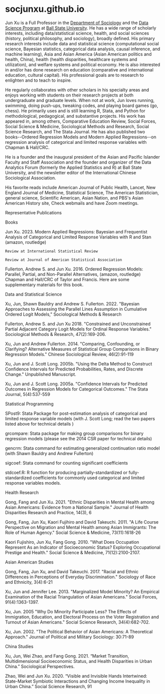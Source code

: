 # socjunxu.github.io
Jun Xu is a Full Professor  in the [Department of Sociology](https://www.bsu.edu/academics/collegesanddepartments/sociology) and the [Data Science Program](https://www.bsu.edu/academics/collegesanddepartments/csh/academic-programs/data-analytics/faculty-directory) at [Ball State University](https://www.bsu.edu/). He has a wide range of scholarly interests, including data/statistical science, health, and social sciences (history, political philosophy, and sociology), broadly defined. His primary research interests include data and statistical science (computational social science, Bayesian statistics, categorical data analysis, causal inference, and machine learning), Asia and Asian America (Asian American politics and health, China),  health (health disparities, healthcare systems and utilization), and welfare systems and political economy. He is also interested in and/or has done research on education (comparative and international education, cultural capital). His professional goals are to research to enlighten and to teach to inspire.

He regularly collaborates with other scholars in his specialty areas and enjoys working with students on their research projects at both undergraduate and graduate levels. When not at work, Jun loves running, swimming, doing push-ups, tweaking codes, and playing board games (go, chess). He primarily uses and is still learning R, Stata, and Python for methodological, pedagogical, and substantive projects. His work has appeared in, among others, Comparative Education Review, Social Forces, Social Science & Medicine, Sociological Methods and Research, Social Science Research, and The Stata Journal. He has also published two books--Ordered Regression Models and Modern Applied Regressions--on regression analysis of categorical and limited response variables with Chapman & Hall/CRC.

He is a founder and the inaugural president of the Asian and Pacific Islander Faculty and Staff Association and the founder and organizer of the Data Analytics Forum (formerly the Applied Statistics and R) at Ball State University, and the newsletter editor of the International Chinese Sociological Association.

His favorite reads include American Journal of Public Health, Lancet, New England Journal of Medicine, Statistical Science, The American Statistician, general science, Scientific American, Asian Nation, and PBS's Asian American History site,  Check webmails and have Zoom meetings.

Representative Publications

Books

Jun Xu. 2023. Modern Applied Regressions: Bayesian and Frequentist Analysis of Categorical and Limited Response Variables with R and Stan (amazon, routledge)

    Review at International Statistical Review

    Review at Journal of American Statistical Association

Fullerton, Andrew S. and Jun Xu. 2016. Ordered Regression Models: Parallel, Partial, and Non-Parallel Alternatives, (amazon, routledge) Chapman and Hall/CRC of Taylor and Francis. Here are some supplementary materials for this book.

Data and Statistical Science

Xu, Jun, Shawn Bauldry and Andrew S. Fullerton. 2022. "Bayesian Approaches to Assessing the Parallel Lines Assumption in Cumulative Ordered Logit Models," Sociological Methods & Research

Fullerton, Andrew S. and Jun Xu 2018. "Constrained and Unconstrained Partial Adjacent Category Logit Models for Ordinal Response Variables." Sociological Methods & Research, 47(2):169-206.

Xu, Jun and Andrew Fullerton. 2014. "Comparing, Confounding, or Clarifying? Alternative Measures of Statistical Group Comparisons in Binary Regression Models." Chinese Sociological Review, 46(2):91-119

Xu, Jun and J. Scott Long. 2005b. "Using the Delta Method to Construct Confidence Intervals for Predicted Probabilities, Rates, and Discrete Change." Unpublished Manuscript. 

Xu, Jun and J. Scott Long. 2005a. "Confidence Intervals for Predicted Outcomes in Regression Models for Categorical Outcomes." The Stata Journal, 5(4):537-559

Statistical Programming

SPost9: Stata Package for post-estimation analysis of categorical and limited response variable models (with J. Scott Long; read the two papers listed above for technical details )

grcompare: Stata package for making group comparisons for binary regression models (please see the 2014 CSR paper for technical details)

gencrm: Stata command for estimating generalized continuation ratio model (with Shawn Bauldry and Andrew Fullerton)

sigcoef: Stata command for counting significant coefficients 

stdcoef.R: R function for producing partially-standardized or fully-standardized coefficients for commonly used categorical and limited response variables models.

Health Research

Gong, Fang and Jun Xu. 2021. "Ethnic Disparities in Mental Health among Asian Americans: Evidence from a National Sample." Journal of Health Disparities Research and Practice, 14(3), 6

Gong, Fang, Jun Xu, Kaori Fujihiro and David Takeuchi. 2011. "A Life Course Perspective on Migration and Mental Health among Asian Immigrants: The Role of Human Agency." Social Science & Medicine, 73(11):1618-26

Kaori Fujishiro, Jun Xu, Fang Gong. 2010. "What Does Occupation Represent As an Indicator of Socioeconomic Status? Exploring Occupational Prestige and Health." Social Science & Medicine, 71(12):2100-2107.

Asian American Studies

Gong, Fang, Jun Xu, and David Takeuchi. 2017. "Racial and Ethnic Differences in Perceptions of Everyday Discrimination." Sociology of Race and Ethnicity, 3(4):6-21

Xu, Jun and Jennifer Lee. 2013. "Marginalized Model Minority? An Empirical Examination of the Racial Triangulation of Asian Americans." Social Forces, 91(4):1363-1397. 

Xu, Jun. 2005 "Why Do Minority Participate Less? The Effects of Immigration, Education, and Electoral Process on the Voter Registration and Turnout of Asian Americans." Social Science Research, 34(4):682-702.

Xu, Jun. 2002. "The Political Behavior of Asian Americans: A Theoretical Approach." Journal of Political and Military Sociology: 30:71-89

China Studies

Xu, Jun, Wei Zhao, and Fang Gong. 2021.  “Market Transition, Multidimensional Socioeconomic Status, and Health Disparities in Urban China.” Sociological Perspectives.

Zhao, Wei and Jun Xu. 2020. “Visible and Invisible Hands Intertwined: State-Market Symbiotic Interactions and Changing Income Inequality in Urban China.” Social Science Research, 91

